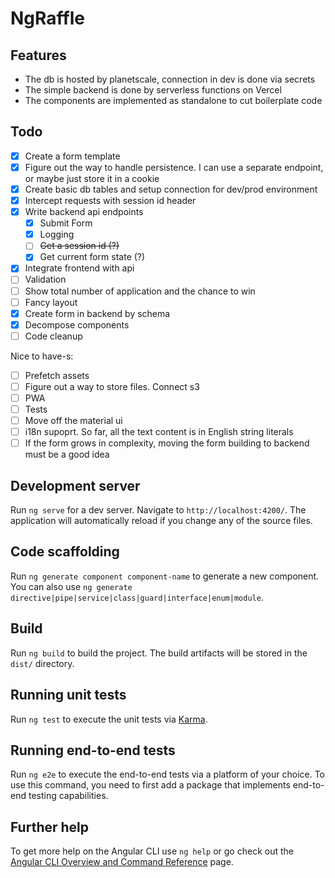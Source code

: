 # NgRaffle

## Features

* The db is hosted by planetscale, connection in dev is done via secrets
* The simple backend is done by serverless functions on Vercel
* The components are implemented as standalone to cut boilerplate code

## Todo 

- [x] Create a form template
- [x] Figure out the way to handle persistence. I can use a separate endpoint, or maybe just store it in a cookie
- [x] Create basic db tables and setup connection for dev/prod environment 
- [x] Intercept requests with session id header
- [x] Write backend api endpoints 
  - [x] Submit Form 
  - [x] Logging
  - [ ] ~~Get a session id (?)~~
  - [x] Get current form state (?)
- [x] Integrate frontend with api
- [ ] Validation
- [ ] Show total number of application and the chance to win
- [ ] Fancy layout
- [x] Create form in backend by schema
- [x] Decompose components
- [ ] Code cleanup

Nice to have-s:
- [ ] Prefetch assets
- [ ] Figure out a way to store files. Connect s3 
- [ ] PWA
- [ ] Tests
- [ ] Move off the material ui
- [ ] i18n supoprt. So far, all the text content is in English string literals
- [ ] If the form grows in complexity, moving the form building to backend must be a good idea

## Development server

Run `ng serve` for a dev server. Navigate to `http://localhost:4200/`. The application will automatically reload if you change any of the source files.

## Code scaffolding

Run `ng generate component component-name` to generate a new component. You can also use `ng generate directive|pipe|service|class|guard|interface|enum|module`.

## Build

Run `ng build` to build the project. The build artifacts will be stored in the `dist/` directory.

## Running unit tests

Run `ng test` to execute the unit tests via [Karma](https://karma-runner.github.io).

## Running end-to-end tests

Run `ng e2e` to execute the end-to-end tests via a platform of your choice. To use this command, you need to first add a package that implements end-to-end testing capabilities.

## Further help

To get more help on the Angular CLI use `ng help` or go check out the [Angular CLI Overview and Command Reference](https://angular.io/cli) page.
